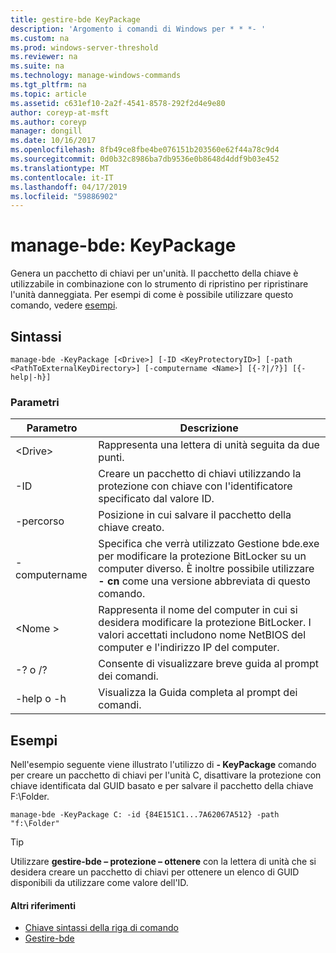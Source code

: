 ```yaml
---
title: gestire-bde KeyPackage
description: 'Argomento i comandi di Windows per * * *- '
ms.custom: na
ms.prod: windows-server-threshold
ms.reviewer: na
ms.suite: na
ms.technology: manage-windows-commands
ms.tgt_pltfrm: na
ms.topic: article
ms.assetid: c631ef10-2a2f-4541-8578-292f2d4e9e80
author: coreyp-at-msft
ms.author: coreyp
manager: dongill
ms.date: 10/16/2017
ms.openlocfilehash: 8fb49ce8fbe4be076151b203560e62f44a78c9d4
ms.sourcegitcommit: 0d0b32c8986ba7db9536e0b8648d4ddf9b03e452
ms.translationtype: MT
ms.contentlocale: it-IT
ms.lasthandoff: 04/17/2019
ms.locfileid: "59886902"
---
```

# <a name="manage-bde-keypackage"></a>manage-bde: KeyPackage



Genera un pacchetto di chiavi per un'unità. Il pacchetto della chiave è utilizzabile in combinazione con lo strumento di ripristino per ripristinare l'unità danneggiata. Per esempi di come è possibile utilizzare questo comando, vedere [esempi](#BKMK_Examples).

## <a name="syntax"></a>Sintassi

```
manage-bde -KeyPackage [<Drive>] [-ID <KeyProtectoryID>] [-path <PathToExternalKeyDirectory>] [-computername <Name>] [{-?|/?}] [{-help|-h}]
```

### <a name="parameters"></a>Parametri

|Parametro|Descrizione|
|---------|-----------|
|\<Drive>|Rappresenta una lettera di unità seguita da due punti.|
|-ID|Creare un pacchetto di chiavi utilizzando la protezione con chiave con l'identificatore specificato dal valore ID.|
|-percorso|Posizione in cui salvare il pacchetto della chiave creato.|
|-computername|Specifica che verrà utilizzato Gestione bde.exe per modificare la protezione BitLocker su un computer diverso. È inoltre possibile utilizzare **- cn** come una versione abbreviata di questo comando.|
|\<Nome >|Rappresenta il nome del computer in cui si desidera modificare la protezione BitLocker. I valori accettati includono nome NetBIOS del computer e l'indirizzo IP del computer.|
|-? o /?|Consente di visualizzare breve guida al prompt dei comandi.|
|-help o -h|Visualizza la Guida completa al prompt dei comandi.|

## <a name="BKMK_Examples"></a>Esempi

Nell'esempio seguente viene illustrato l'utilizzo di **- KeyPackage** comando per creare un pacchetto di chiavi per l'unità C, disattivare la protezione con chiave identificata dal GUID basato e per salvare il pacchetto della chiave F:\Folder.
```
manage-bde -KeyPackage C: -id {84E151C1...7A62067A512} -path "f:\Folder"
```

> [!TIP]
> Utilizzare **gestire-bde – protezione – ottenere** con la lettera di unità che si desidera creare un pacchetto di chiavi per ottenere un elenco di GUID disponibili da utilizzare come valore dell'ID.

#### <a name="additional-references"></a>Altri riferimenti

-   [Chiave sintassi della riga di comando](command-line-syntax-key.md)
-   [Gestire-bde](manage-bde.md)